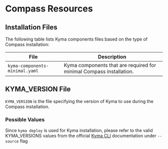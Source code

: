 # Compass Resources

## Installation Files

The following table lists Kyma components files based on the type of Compass installation:

| File                                	   | Description                                                	          |
|-----------------------------------------|-----------------------------------------------------------------------|
| `kyma-components-minimal.yaml` 	        | Kyma components that are required for minimal Compass installation. 	 |

## KYMA_VERSION File

`KYMA_VERSION` is the file specifying the version of Kyma to use during the Compass installation.

### Possible Values

Since `kyma deploy` is used for Kyma installation, please refer to the valid KYMA_VERSIONS values from the official [Kyma CLI](https://github.com/kyma-project/cli/blob/2.0.4/docs/gen-docs/kyma_deploy.md#flags) documentation under `--source` flag
